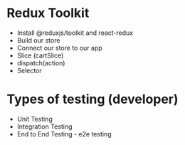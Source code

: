 # Redux Toolkit
 - Install @reduxjs/toolkit and react-redux
 - Build our store
 - Connect our store to our app
 - Slice (cartSlice)
 - dispatch(action)
 - Selector

 # Types of testing (developer)
 - Unit Testing
 - Integration Testing
 - End to End Testing - e2e testing